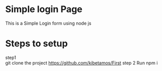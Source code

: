 # Simple login Page
This is a Simple Login form using node js

# Steps to  setup

step1 <br>
  git clone the project  https://github.com/kibetamos/First
step 2
  Run npm i 

